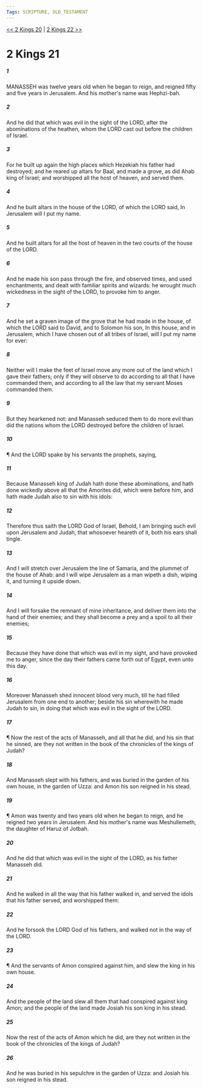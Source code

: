 ```yaml
---
Tags: SCRIPTURE, OLD_TESTAMENT
---
```


[<< 2 Kings 20](OLD_TESTAMENT/12_2_Kings/2_Kings_20.md) | [2 Kings 22 >>](OLD_TESTAMENT/12_2_Kings/2_Kings_22.md)

# 2 Kings 21

##### 1
 MANASSEH was twelve years old when he began to reign, and reigned fifty and five years in Jerusalem.  And his mother's name was Hephzi-bah.
##### 2
 And he did that which was evil in the sight of the LORD, after the abominations of the heathen, whom the LORD cast out before the children of Israel.
##### 3
 For he built up again the high places which Hezekiah his father had destroyed; and he reared up altars for Baal, and made a grove, as did Ahab king of Israel; and worshipped all the host of heaven, and served them.
##### 4
 And he built altars in the house of the LORD, of which the LORD said, In Jerusalem will I put my name.
##### 5
 And he built altars for all the host of heaven in the two courts of the house of the LORD.
##### 6
 And he made his son pass through the fire, and observed times, and used enchantments, and dealt with familiar spirits and wizards: he wrought much wickedness in the sight of the LORD, to provoke him to anger.
##### 7
 And he set a graven image of the grove that he had made in the house, of which the LORD said to David, and to Solomon his son, In this house, and in Jerusalem, which I have chosen out of all tribes of Israel, will I put my name for ever:
##### 8
 Neither will I make the feet of Israel move any more out of the land which I gave their fathers; only if they will observe to do according to all that I have commanded them, and according to all the law that my servant Moses commanded them.
##### 9
 But they hearkened not: and Manasseh seduced them to do more evil than did the nations whom the LORD destroyed before the children of Israel.
##### 10
 ¶ And the LORD spake by his servants the prophets, saying,
##### 11
 Because Manasseh king of Judah hath done these abominations, and hath done wickedly above all that the Amorites did, which were before him, and hath made Judah also to sin with his idols:
##### 12
 Therefore thus saith the LORD God of Israel, Behold, I am bringing such evil upon Jerusalem and Judah, that whosoever heareth of it, both his ears shall tingle.
##### 13
 And I will stretch over Jerusalem the line of Samaria, and the plummet of the house of Ahab: and I will wipe Jerusalem as a man wipeth a dish, wiping it, and turning it upside down.
##### 14
 And I will forsake the remnant of mine inheritance, and deliver them into the hand of their enemies; and they shall become a prey and a spoil to all their enemies;
##### 15
 Because they have done that which was evil in my sight, and have provoked me to anger, since the day their fathers came forth out of Egypt, even unto this day.
##### 16
 Moreover Manasseh shed innocent blood very much, till he had filled Jerusalem from one end to another; beside his sin wherewith he made Judah to sin, in doing that which was evil in the sight of the LORD.
##### 17
 ¶ Now the rest of the acts of Manasseh, and all that he did, and his sin that he sinned, are they not written in the book of the chronicles of the kings of Judah?
##### 18
 And Manasseh slept with his fathers, and was buried in the garden of his own house, in the garden of Uzza: and Amon his son reigned in his stead.
##### 19
 ¶ Amon was twenty and two years old when he began to reign, and he reigned two years in Jerusalem.  And his mother's name was Meshullemeth, the daughter of Haruz of Jotbah.
##### 20
 And he did that which was evil in the sight of the LORD, as his father Manasseh did.
##### 21
 And he walked in all the way that his father walked in, and served the idols that his father served, and worshipped them:
##### 22
 And he forsook the LORD God of his fathers, and walked not in the way of the LORD.
##### 23
 ¶ And the servants of Amon conspired against him, and slew the king in his own house.
##### 24
 And the people of the land slew all them that had conspired against king Amon; and the people of the land made Josiah his son king in his stead.
##### 25
 Now the rest of the acts of Amon which he did, are they not written in the book of the chronicles of the kings of Judah?
##### 26
 And he was buried in his sepulchre in the garden of Uzza: and Josiah his son reigned in his stead.
